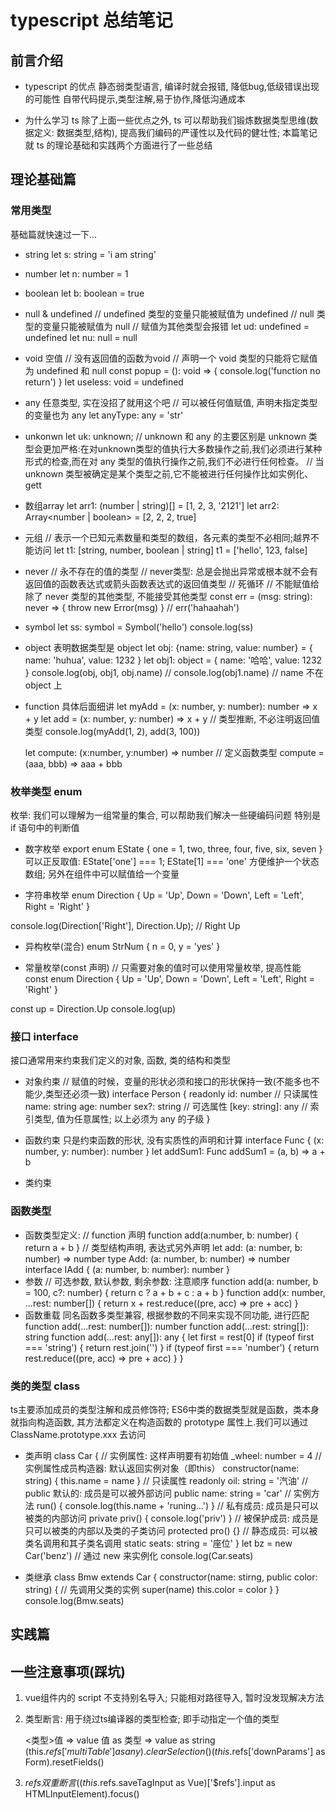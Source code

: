 # typescript 总结笔记

## 前言介绍
- typescript 的优点
  静态弱类型语言, 编译时就会报错, 降低bug,低级错误出现的可能性
  自带代码提示,类型注解,易于协作,降低沟通成本

- 为什么学习 ts
  除了上面一些优点之外, ts 可以帮助我们锻炼数据类型思维(数据定义: 数据类型,结构), 提高我们编码的严谨性以及代码的健壮性;
  本篇笔记就 ts 的理论基础和实践两个方面进行了一些总结

## 理论基础篇

### 常用类型
基础篇就快速过一下...
- string
  let s: string = 'i am string'
- number
  let n: number = 1
- boolean
  let b: boolean = true
- null & undefined
  // undefined 类型的变量只能被赋值为 undefined
  // null 类型的变量只能被赋值为 null
  // 赋值为其他类型会报错
  let ud: undefined = undefined
  let nu: null = null
- void 空值
  // 没有返回值的函数为void
  // 声明一个 void 类型的只能将它赋值为 undefined 和 null
  const popup = (): void => {
    console.log('function no return')
  }
  let useless: void = undefined
- any 任意类型, 实在没招了就用这个吧
  // 可以被任何值赋值, 声明未指定类型的变量也为 any
  let anyType: any = 'str'
- unkonwn
  let uk: unknown;
  // unknown 和 any 的主要区别是 unknown 类型会更加严格:在对unknown类型的值执行大多数操作之前,我们必须进行某种形式的检查,而在对 any 类型的值执行操作之前,我们不必进行任何检查。
  // 当 unknown 类型被确定是某个类型之前,它不能被进行任何操作比如实例化、gett
- 数组array
  let arr1: (number | string)[] = [1, 2, 3, '2121']
  let arr2: Array<number | boolean> = [2, 2, 2, true]
- 元组
  // 表示一个已知元素数量和类型的数组，各元素的类型不必相同;越界不能访问
  let t1: [string, number, boolean | string]
  t1 = ['hello', 123, false]
- never
  // 永不存在的值的类型
  // never类型: 总是会抛出异常或根本就不会有返回值的函数表达式或箭头函数表达式的返回值类型
  // 死循环
  // 不能赋值给除了 never 类型的其他类型, 不能接受其他类型
  const err = (msg: string): never => {
    throw new Error(msg)
  }
  // err('hahaahah')
- symbol
  let ss: symbol = Symbol('hello')
  console.log(ss)

- object 表明数据类型是 object
  let obj: {name: string, value: number} = { name: 'huhua', value: 1232 }
  let obj1: object = { name: '哈哈', value: 1232 }
  console.log(obj, obj1, obj.name)
  // console.log(obj1.name) // name 不在 object 上

- function 具体后面细讲
  let myAdd = (x: number, y: number): number => x + y
  let add = (x: number, y: number) => x + y // 类型推断, 不必注明返回值类型
  console.log(myAdd(1, 2), add(3, 100))

  let compute: (x:number, y:number) => number   // 定义函数类型
  compute = (aaa, bbb) => aaa + bbb

### 枚举类型 enum
枚举: 我们可以理解为一组常量的集合, 可以帮助我们解决一些硬编码问题
特别是 if 语句中的判断值
- 数字枚举
export enum EState {
  one = 1,
  two,
  three,
  four,
  five,
  six,
  seven
}
可以正反取值: EState['one'] === 1; EState[1] === 'one'
方便维护一个状态数组; 另外在组件中可以赋值给一个变量

- 字符串枚举
enum Direction {
  Up = 'Up',
  Down = 'Down',
  Left = 'Left',
  Right = 'Right'
}

console.log(Direction['Right'], Direction.Up); // Right Up

- 异构枚举(混合)
enum StrNum {
  n = 0,
  y = 'yes'
}

- 常量枚举(const 声明)
// 只需要对象的值时可以使用常量枚举, 提高性能
const enum Direction {
  Up = 'Up',
  Down = 'Down',
  Left = 'Left',
  Right = 'Right'
}

const up = Direction.Up
console.log(up)

### 接口 interface
接口通常用来约束我们定义的对象, 函数, 类的结构和类型
- 对象约束
// 赋值的时候，变量的形状必须和接口的形状保持一致(不能多也不能少,类型还必须一致)
interface Person {
  readonly id: number // 只读属性
  name: string
  age: number
  sex?: string // 可选属性
  [key: string]: any //  索引类型, 值为任意属性; 以上必须为 any 的子级
}
  
- 函数约束
只是约束函数的形状, 没有实质性的声明和计算
interface Func {
  (x: number, y: number): number
}
let addSum1: Func
addSum1 = (a, b) => a + b

- 类约束

### 函数类型
- 函数类型定义:
// function 声明
function add(a:number, b: number) {
  return a + b
}
// 类型结构声明, 表达式另外声明
let add: (a: number, b: number) => number
type Add: (a: number, b: number) => number
interface IAdd {
  (a: number, b: number): number
}
- 参数
// 可选参数, 默认参数, 剩余参数: 注意顺序
function add(a: number, b = 100, c?: number) {
  return c ? a + b + c : a + b
}
function add(x: number, ...rest: number[]) {
  return x + rest.reduce((pre, acc) => pre + acc)
}
- 函数重载 
同名函数多类型兼容, 根据参数的不同来实现不同功能, 进行匹配
function add(...rest: number[]): number
function add(...rest: string[]): string
function add(...rest: any[]): any {
  let first = rest[0]
  if (typeof first === 'string') {
    return rest.join('')
  }
  if (typeof first === 'number') {
    return rest.reduce((pre, acc) => pre + acc)
  }
}

### 类的类型 class
ts主要添加成员的类型注解和成员修饰符;
ES6中类的数据类型就是函数，类本身就指向构造函数, 其方法都定义在构造函数的 prototype 属性上.我们可以通过 ClassName.prototype.xxx 去访问
- 类声明
class Car {
  // 实例属性: 这样声明要有初始值
  _wheel: number = 4
  // 实例属性成员构造器: 默认返回实例对象（即this）
  constructor(name: string) {
    this.name = name
  }
  // 只读属性
  readonly oil: string = '汽油'
  // public 默认的: 成员是可以被外部访问
  public name: string = 'car'
  // 实例方法
  run() { console.log(this.name + 'runing...') }
  // 私有成员: 成员是只可以被类的内部访问
  private priv() { console.log('priv') }
  // 被保护成员: 成员是只可以被类的内部以及类的子类访问
  protected pro() {}
  // 静态成员: 可以被类名调用和其子类名调用
  static seats: string = '座位'
}
let bz = new Car('benz') // 通过 new 来实例化
console.log(Car.seats)

- 类继承
class Bmw extends Car {
  constructor(name: stirng, public color: string) {
    // 先调用父类的实例
    super(name)
    this.color = color
  }
}
console.log(Bmw.seats)


## 实践篇


## 一些注意事项(踩坑)
1. vue组件内的 script 不支持别名导入; 只能相对路径导入, 暂时没发现解决方法

2. 类型断言: 用于绕过ts编译器的类型检查; 即手动指定一个值的类型
	
    <类型>值 =>  <string> value
	值 as 类型 => value as string
    (this.$refs['multiTable'] as any).clearSelection()
    (this.$refs['downParams'] as Form).resetFields()
    
3. $refs 双重断言
	((this.$refs.saveTagInput as Vue)['$refs'].input as HTMLInputElement).focus()


